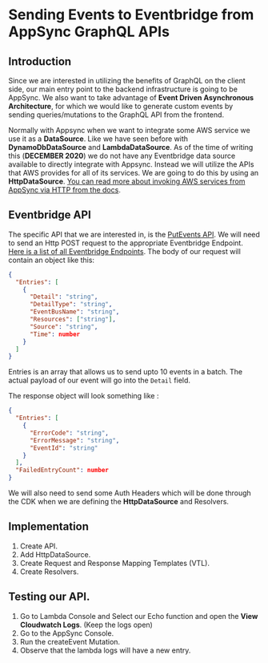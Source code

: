 # Sending Events to Eventbridge from AppSync GraphQL APIs

## Introduction

Since we are interested in utilizing the benefits of GraphQL on the client side, our main entry point to the backend infrastructure is going to be AppSync. We also want to take advantage of **Event Driven Asynchronous Architecture**, for which we would like to generate custom events by sending queries/mutations to the GraphQL API from the frontend.

Normally with Appsync when we want to integrate some AWS service we use it as a **DataSource**. Like we have seen before with **DynamoDbDataSource** and **LambdaDataSource**. As of the time of writing this (**DECEMBER 2020**) we do not have any Eventbridge data source available to directly integrate with Appsync. Instead we will utilize the APIs that AWS provides for all of its services. We are going to do this by using an **HttpDataSource**. [You can read more about invoking AWS services from AppSync via HTTP from the docs](https://docs.aws.amazon.com/appsync/latest/devguide/tutorial-http-resolvers.html#invoking-aws-services).

## Eventbridge API

The specific API that we are interested in, is the [PutEvents API](https://docs.aws.amazon.com/eventbridge/latest/APIReference/API_PutEvents.html). We will need to send an Http POST request to the appropriate Eventbridge Endpoint. [Here is a list of all Eventbridge Endpoints](https://docs.aws.amazon.com/general/latest/gr/ev.html). The body of our request will contain an object like this:

```json
{
  "Entries": [
    {
      "Detail": "string",
      "DetailType": "string",
      "EventBusName": "string",
      "Resources": ["string"],
      "Source": "string",
      "Time": number
    }
  ]
}
```

Entries is an array that allows us to send upto 10 events in a batch. The actual payload of our event will go into the `Detail` field.

The response object will look something like :

```json
{
  "Entries": [
    {
      "ErrorCode": "string",
      "ErrorMessage": "string",
      "EventId": "string"
    }
  ],
  "FailedEntryCount": number
}
```

We will also need to send some Auth Headers which will be done through the CDK when we are defining the **HttpDataSource** and Resolvers.

## Implementation

1. Create API.
2. Add HttpDataSource.
3. Create Request and Response Mapping Templates (VTL).
4. Create Resolvers.

## Testing our API.

1. Go to Lambda Console and Select our Echo function and open the **View Cloudwatch Logs**. (Keep the logs open)
2. Go to the AppSync Console. 
3. Run the createEvent Mutation.
4. Observe that the lambda logs will have a new entry.